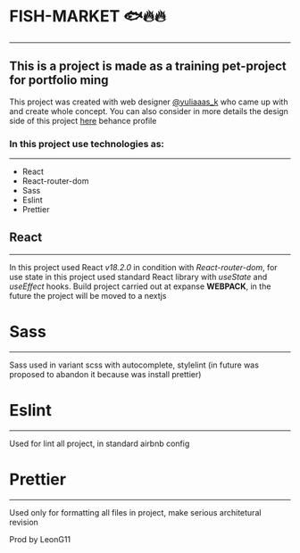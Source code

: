 # FISH-MARKET :fish::fire::fire:
___
## This is a project is made as a training pet-project for portfolio ming
This project was created with web designer [@yuliaaas_k](https://t.me/yuliyaaas_k) who came up with and create whole concept.
You can also consider in more details the design side of this project [here](https://behance.net) behance profile
### In this project use technologies as:
___
+ React
+ React-router-dom
+ Sass
+ Eslint
+ Prettier

## React
___
In this project used React _v18.2.0_ in condition with _React-router-dom_, for use state in this project used standard React library with _useState_ and _useEffect_ hooks.
Build project carried out at expanse __WEBPACK__, in the future the project will be moved to a nextjs

# Sass
___
Sass used in variant scss with autocomplete, stylelint (in future was proposed to abandon it because was install prettier)

# Eslint
___
Used for lint all project, in standard airbnb config

# Prettier
___
Used only for formatting all files in project, make serious architetural revision


Prod by LeonG11
